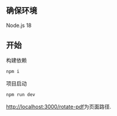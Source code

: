 #

## 确保环境

Node.js 18

## 开始

构建依赖

```bash
npm i
```

项目启动

```bash
npm run dev
```

[http://localhost:3000/rotate-pdf](http://localhost:3000/rotate-pdf)为页面路径.
